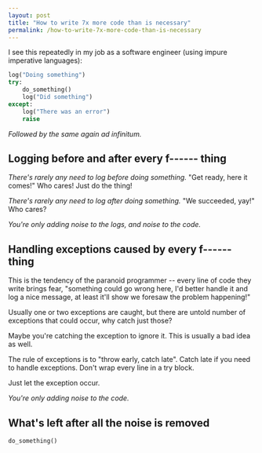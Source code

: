 ```yaml
---
layout: post
title: "How to write 7x more code than is necessary"
permalink: /how-to-write-7x-more-code-than-is-necessary
---
```

I see this repeatedly in my job as a software engineer (using impure imperative
languages):

```python
log("Doing something")
try:
    do_something()
    log("Did something")
except:
    log("There was an error")
    raise
```
_Followed by the same again ad infinitum._

## Logging before and after every f------ thing

_There's rarely any need to log before doing something._ "Get ready, here it
comes!" Who cares! Just do the thing!

_There's rarely any need to log after doing something._ "We succeeded, yay!"
Who cares?

_You're only adding noise to the logs, and noise to the code._

## Handling exceptions caused by every f------ thing

This is the tendency of the paranoid programmer -- every line of code they
write brings fear, "something could go wrong here, I'd better handle it and log
a nice message, at least it'll show we foresaw the problem happening!"

Usually one or two exceptions are caught, but there are untold number of
exceptions that could occur, why catch just those?

Maybe you're catching the exception to ignore it. This is usually a bad idea as
well.

The rule of exceptions is to "throw early, catch late". Catch late if you need
to handle exceptions. Don't wrap every line in a try block.

Just let the exception occur.

_You're only adding noise to the code._

## What's left after all the noise is removed

```python
do_something()
```
